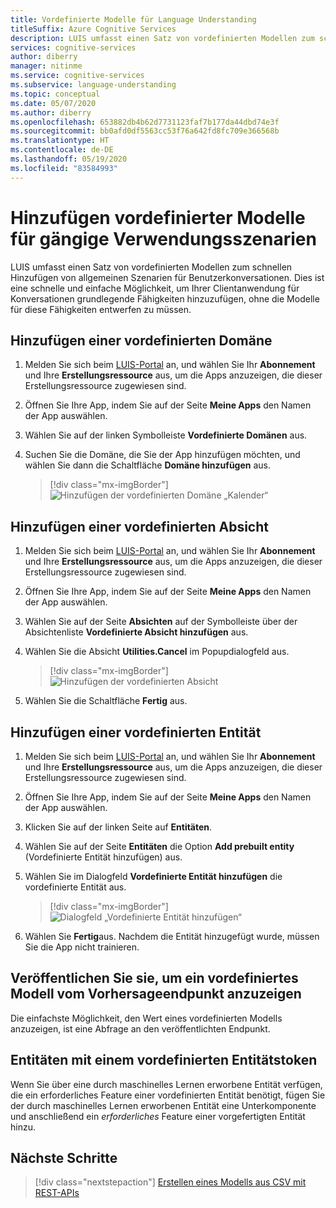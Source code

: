 ```yaml
---
title: Vordefinierte Modelle für Language Understanding
titleSuffix: Azure Cognitive Services
description: LUIS umfasst einen Satz von vordefinierten Modellen zum schnellen Hinzufügen von allgemeinen Szenarien für Benutzerkonversationen.
services: cognitive-services
author: diberry
manager: nitinme
ms.service: cognitive-services
ms.subservice: language-understanding
ms.topic: conceptual
ms.date: 05/07/2020
ms.author: diberry
ms.openlocfilehash: 653882db4b62d7731123faf7b177da44dbd74e3f
ms.sourcegitcommit: bb0afd0df5563cc53f76a642fd8fc709e366568b
ms.translationtype: HT
ms.contentlocale: de-DE
ms.lasthandoff: 05/19/2020
ms.locfileid: "83584993"
---
```

# <a name="add-prebuilt-models-for-common-usage-scenarios"></a>Hinzufügen vordefinierter Modelle für gängige Verwendungsszenarien

LUIS umfasst einen Satz von vordefinierten Modellen zum schnellen Hinzufügen von allgemeinen Szenarien für Benutzerkonversationen. Dies ist eine schnelle und einfache Möglichkeit, um Ihrer Clientanwendung für Konversationen grundlegende Fähigkeiten hinzuzufügen, ohne die Modelle für diese Fähigkeiten entwerfen zu müssen.

## <a name="add-a-prebuilt-domain"></a>Hinzufügen einer vordefinierten Domäne

1. Melden Sie sich beim [LUIS-Portal](https://www.luis.ai) an, und wählen Sie Ihr **Abonnement** und Ihre **Erstellungsressource** aus, um die Apps anzuzeigen, die dieser Erstellungsressource zugewiesen sind.
1. Öffnen Sie Ihre App, indem Sie auf der Seite **Meine Apps** den Namen der App auswählen.

1. Wählen Sie auf der linken Symbolleiste **Vordefinierte Domänen** aus.

1. Suchen Sie die Domäne, die Sie der App hinzufügen möchten, und wählen Sie dann die Schaltfläche **Domäne hinzufügen** aus.

    > [!div class="mx-imgBorder"]
    > ![Hinzufügen der vordefinierten Domäne „Kalender“](./media/luis-prebuilt-domains/add-prebuilt-domain.png)

## <a name="add-a-prebuilt-intent"></a>Hinzufügen einer vordefinierten Absicht

1. Melden Sie sich beim [LUIS-Portal](https://www.luis.ai) an, und wählen Sie Ihr **Abonnement** und Ihre **Erstellungsressource** aus, um die Apps anzuzeigen, die dieser Erstellungsressource zugewiesen sind.
1. Öffnen Sie Ihre App, indem Sie auf der Seite **Meine Apps** den Namen der App auswählen.

1. Wählen Sie auf der Seite **Absichten** auf der Symbolleiste über der Absichtenliste **Vordefinierte Absicht hinzufügen** aus.

1. Wählen Sie die Absicht **Utilities.Cancel** im Popupdialogfeld aus.

    > [!div class="mx-imgBorder"]
    > ![Hinzufügen der vordefinierten Absicht](./media/luis-prebuilt-domains/add-prebuilt-domain-intents.png)

1. Wählen Sie die Schaltfläche **Fertig** aus.

## <a name="add-a-prebuilt-entity"></a>Hinzufügen einer vordefinierten Entität
1. Melden Sie sich beim [LUIS-Portal](https://www.luis.ai) an, und wählen Sie Ihr **Abonnement** und Ihre **Erstellungsressource** aus, um die Apps anzuzeigen, die dieser Erstellungsressource zugewiesen sind.
1. Öffnen Sie Ihre App, indem Sie auf der Seite **Meine Apps** den Namen der App auswählen.
1. Klicken Sie auf der linken Seite auf **Entitäten**.

1. Wählen Sie auf der Seite **Entitäten** die Option **Add prebuilt entity** (Vordefinierte Entität hinzufügen) aus.

1. Wählen Sie im Dialogfeld **Vordefinierte Entität hinzufügen** die vordefinierte Entität aus.

    > [!div class="mx-imgBorder"]
    > ![Dialogfeld „Vordefinierte Entität hinzufügen“](./media/luis-prebuilt-domains/add-prebuilt-entity.png)

1. Wählen Sie **Fertig**aus. Nachdem die Entität hinzugefügt wurde, müssen Sie die App nicht trainieren.

## <a name="publish-to-view-prebuilt-model-from-prediction-endpoint"></a>Veröffentlichen Sie sie, um ein vordefiniertes Modell vom Vorhersageendpunkt anzuzeigen

Die einfachste Möglichkeit, den Wert eines vordefinierten Modells anzuzeigen, ist eine Abfrage an den veröffentlichten Endpunkt.

## <a name="entities-containing-a-prebuilt-entity-token"></a>Entitäten mit einem vordefinierten Entitätstoken

Wenn Sie über eine durch maschinelles Lernen erworbene Entität verfügen, die ein erforderliches Feature einer vordefinierten Entität benötigt, fügen Sie der durch maschinelles Lernen erworbenen Entität eine Unterkomponente und anschließend ein _erforderliches_ Feature einer vorgefertigten Entität hinzu.

## <a name="next-steps"></a>Nächste Schritte
> [!div class="nextstepaction"]
> [Erstellen eines Modells aus CSV mit REST-APIs](./luis-tutorial-node-import-utterances-csv.md)
